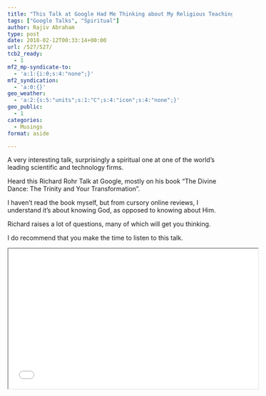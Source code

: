 ```yaml
---
title: "This Talk at Google Had Me Thinking about My Religious Teachings"
tags: ["Google Talks", "Spiritual"]
author: Rajiv Abraham
type: post
date: 2018-02-12T00:33:14+00:00
url: /527/527/
tcb2_ready:
  - 1
mf2_mp-syndicate-to:
  - 'a:1:{i:0;s:4:"none";}'
mf2_syndication:
  - 'a:0:{}'
geo_weather:
  - 'a:2:{s:5:"units";s:1:"C";s:4:"icon";s:4:"none";}'
geo_public:
  - 1
categories:
  - Musings
format: aside

---
```

<p style="text-align: left;">
  A very interesting talk, surprisingly a spiritual one at one of the world&#8217;s leading scientific and technology firms.
</p>

<p style="text-align: left;">
  Heard this Richard Rohr Talk at Google, mostly on his book &#8220;The Divine Dance: The Trinity and Your Transformation&#8221;.
</p>

<p style="text-align: left;">
  I haven&#8217;t read the book myself, but from cursory online reviews, I understand it&#8217;s about knowing God, as opposed to knowing about Him.
</p>

<p style="text-align: left;">
  Richard raises a lot of questions, many of which will get you thinking.
</p>

<p style="text-align: left;">
  I do recommend that you make the time to listen to this talk.
</p>

<p style="text-align: left;">
  <iframe src="//www.youtube.com/embed/U1rA_gOgcjs" width="560" height="314" allowfullscreen="allowfullscreen"></iframe>
</p>